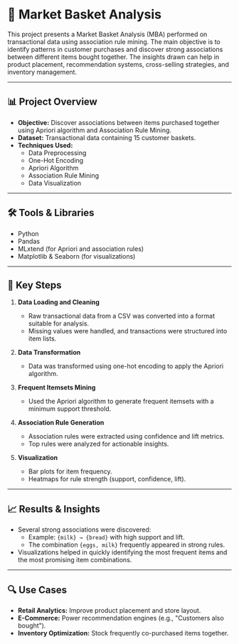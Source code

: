 # 🛒 Market Basket Analysis

This project presents a Market Basket Analysis (MBA) performed on transactional data using association rule mining. The main objective is to identify patterns in customer purchases and discover strong associations between different items bought together. The insights drawn can help in product placement, recommendation systems, cross-selling strategies, and inventory management.

---

## 📊 Project Overview

- **Objective:** Discover associations between items purchased together using Apriori algorithm and Association Rule Mining.  
- **Dataset:** Transactional data containing 15 customer baskets.  
- **Techniques Used:**
  - Data Preprocessing
  - One-Hot Encoding
  - Apriori Algorithm
  - Association Rule Mining
  - Data Visualization

---

## 🛠️ Tools & Libraries

- Python  
- Pandas  
- MLxtend (for Apriori and association rules)  
- Matplotlib & Seaborn (for visualizations)  

---

## 📌 Key Steps

1. **Data Loading and Cleaning**  
   - Raw transactional data from a CSV was converted into a format suitable for analysis.  
   - Missing values were handled, and transactions were structured into item lists.

2. **Data Transformation**  
   - Data was transformed using one-hot encoding to apply the Apriori algorithm.

3. **Frequent Itemsets Mining**  
   - Used the Apriori algorithm to generate frequent itemsets with a minimum support threshold.

4. **Association Rule Generation**  
   - Association rules were extracted using confidence and lift metrics.  
   - Top rules were analyzed for actionable insights.

5. **Visualization**  
   - Bar plots for item frequency.  
   - Heatmaps for rule strength (support, confidence, lift).

---

## 📈 Results & Insights

- Several strong associations were discovered:
  - Example: `{milk} → {bread}` with high support and lift.
  - The combination `{eggs, milk}` frequently appeared in strong rules.
- Visualizations helped in quickly identifying the most frequent items and the most promising item combinations.

---

## 🔍 Use Cases

- **Retail Analytics:** Improve product placement and store layout.  
- **E-Commerce:** Power recommendation engines (e.g., "Customers also bought").  
- **Inventory Optimization:** Stock frequently co-purchased items together.
